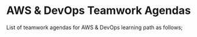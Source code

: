 # AWS & DevOps Teamwork Agendas

List of teamwork agendas for AWS & DevOps learning path as follows;


